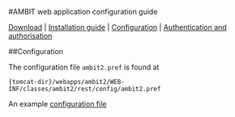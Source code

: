 #AMBIT web application configuration guide 

[Download](./downloads.html) | [Installation guide](install_ambitrest.html) | [Configuration](configure.html) | [Authentication and authorisation](./configureaa.html)

##Configuration	

The configuration file `ambit2.pref` is found at 

````
{tomcat-dir}/webapps/ambit2/WEB-INF/classes/ambit2/rest/config/ambit2.pref
````

An example [configuration file](./txt/ambit.pref) 